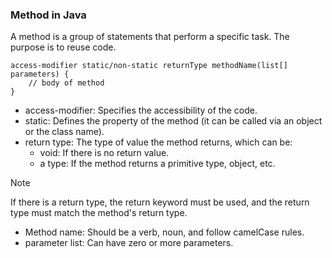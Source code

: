 ### Method in Java
A method is a group of statements that perform a specific task. The purpose is to reuse code.
```
access-modifier static/non-static returnType methodName(list[] parameters) {
    // body of method
}
```
- access-modifier: Specifies the accessibility of the code.
- static: Defines the property of the method (it can be called via an object or the class name).
- return type: The type of value the method returns, which can be:
  - void: If there is no return value.
  - a type: If the method returns a primitive type, object, etc.
> [!NOTE]
> If there is a return type, the return keyword must be used, and the return type must match the method's return type.
- Method name: Should be a verb, noun, and follow camelCase rules.
- parameter list: Can have zero or more parameters.